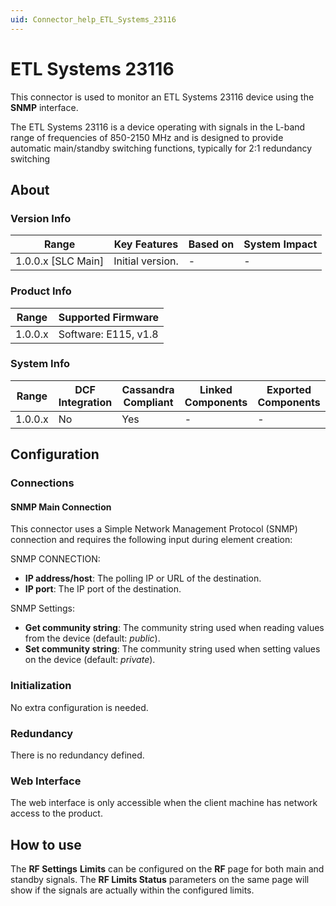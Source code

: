 ```yaml
---
uid: Connector_help_ETL_Systems_23116
---
```


# ETL Systems 23116

This connector is used to monitor an ETL Systems 23116 device using the **SNMP** interface.

The ETL Systems 23116 is a device operating with signals in the L-band range of frequencies of 850-2150 MHz and is designed to provide automatic main/standby switching functions, typically for 2:1 redundancy switching

## About

### Version Info

| Range                | Key Features     | Based on     | System Impact     |
|----------------------|------------------|--------------|-------------------|
| 1.0.0.x [SLC Main]   | Initial version. | -            | -                 |

### Product Info

| Range     | Supported Firmware     |
|-----------|------------------------|
| 1.0.0.x   | Software: E115, v1.8   |

### System Info

| Range     | DCF Integration     | Cassandra Compliant     | Linked Components     | Exported Components     |
|-----------|---------------------|-------------------------|-----------------------|-------------------------|
| 1.0.0.x   | No                  | Yes                     | -                     | -                       |

## Configuration

### Connections

#### SNMP Main Connection

This connector uses a Simple Network Management Protocol (SNMP) connection and requires the following input during element creation:

SNMP CONNECTION:

- **IP address/host**: The polling IP or URL of the destination.
- **IP port**: The IP port of the destination.

SNMP Settings:

- **Get community string**: The community string used when reading values from the device (default: *public*).
- **Set community string**: The community string used when setting values on the device (default: *private*).

### Initialization

No extra configuration is needed.

### Redundancy

There is no redundancy defined.

### Web Interface

The web interface is only accessible when the client machine has network access to the product.

## How to use

The **RF Settings** **Limits** can be configured on the **RF** page for both main and standby signals. The **RF Limits Status** parameters on the same page will show if the signals are actually within the configured limits.
